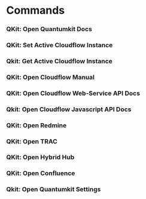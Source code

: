 # Commands

### QKit: Open Quantumkit Docs

### QKit: Set Active Cloudflow Instance

### Qkit: Get Active Cloudflow Instance

### QKit: Open Cloudflow Manual

### QKit: Open Cloudflow Web-Service API Docs

### Qkit: Open Cloudflow Javascript API Docs

### QKit: Open Redmine

### QKit: Open TRAC

### QKit: Open Hybrid Hub

### QKit: Open Confluence

### Qkit: Open Quantumkit Settings
